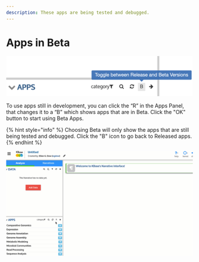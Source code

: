 ```yaml
---
description: These apps are being tested and debugged.
---
```


# Apps in Beta

![App Panel Menu](../.gitbook/assets/betaapps_menu%20%281%29.png)

To use apps still in development, you can click the “R” in the Apps Panel, that changes it to a “B” which shows apps that are in Beta. Click the "OK" button to start using Beta Apps. 

{% hint style="info" %}
Choosing Beta will only show the apps that are still being tested and debugged. Click the "B" icon to go back to Released apps. 
{% endhint %}

![Click the &quot;R&quot; icon in the Apps menu to toggle to &quot;B&quot; version of available apps. ](../.gitbook/assets/betaapps%20%286%29.gif)

